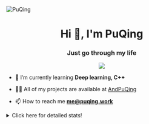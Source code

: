 ![PuQing](https://user-images.githubusercontent.com/27223114/171565019-9a56fae6-b08b-421f-99db-7e830da42371.png)

<h1 align="center">Hi 👋, I'm PuQing</h1>
<h3 align="center">Just go through my life</h3>

<p align="center">
  <img src="https://github-widgetbox.vercel.app/api/profile?username=AndPuQing&data=followers,repositories,stars,commits"/>
</p>

- 🌱 I’m currently learning **Deep learning, C++**

- 👨‍💻 All of my projects are available at [AndPuQing](https://github.com/AndPuQing)

- 📫 How to reach me **me@puqing.work**

<details>
<summary>Click here for detailed stats!</summary>

<!--START_SECTION:waka-->
**I'm a Night 🦉** 

```text
🌞 Morning    29 commits     ██░░░░░░░░░░░░░░░░░░░░░░░   10.7% 
🌆 Daytime    93 commits     ████████░░░░░░░░░░░░░░░░░   34.32% 
🌃 Evening    112 commits    ██████████░░░░░░░░░░░░░░░   41.33% 
🌙 Night      37 commits     ███░░░░░░░░░░░░░░░░░░░░░░   13.65%

```


📊 **This Week I Spent My Time On** 

```text
💬 Programming Languages: 
Python                   13 hrs 17 mins      █████████░░░░░░░░░░░░░░░░   35.59% 
Jupyter Notebook         6 hrs 53 mins       ████░░░░░░░░░░░░░░░░░░░░░   18.47% 
Java                     5 hrs 38 mins       ███░░░░░░░░░░░░░░░░░░░░░░   15.13% 
Markdown                 2 hrs 28 mins       █░░░░░░░░░░░░░░░░░░░░░░░░   6.61% 
C++                      2 hrs 9 mins        █░░░░░░░░░░░░░░░░░░░░░░░░   5.77%

🔥 Editors: 
VS Code                  20 hrs 21 mins      ██████████████░░░░░░░░░░░   55.57% 
Android Studio           6 hrs 37 mins       ████░░░░░░░░░░░░░░░░░░░░░   18.09% 
PyCharm                  5 hrs 53 mins       ████░░░░░░░░░░░░░░░░░░░░░   16.06% 
DataSpell                3 hrs 46 mins       ██░░░░░░░░░░░░░░░░░░░░░░░   10.28%

💻 Operating System: 
Windows                  20 hrs 31 mins      ████████████████░░░░░░░░░   65.76% 
WSL                      10 hrs 41 mins      ████████░░░░░░░░░░░░░░░░░   34.24%

```


<!--END_SECTION:waka-->
</details>
